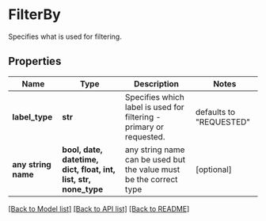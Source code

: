 # FilterBy

Specifies what is used for filtering.

## Properties
Name | Type | Description | Notes
------------ | ------------- | ------------- | -------------
**label_type** | **str** | Specifies which label is used for filtering - primary or requested. | defaults to "REQUESTED"
**any string name** | **bool, date, datetime, dict, float, int, list, str, none_type** | any string name can be used but the value must be the correct type | [optional]

[[Back to Model list]](../README.md#documentation-for-models) [[Back to API list]](../README.md#documentation-for-api-endpoints) [[Back to README]](../README.md)


